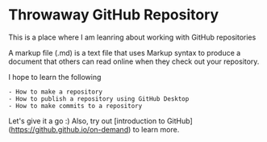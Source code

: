 # Throwaway GitHub Repository

This is a place where I am leanring about working with GitHub repositories

A markup file (.md) is a text file that uses Markup syntax to produce a document that others can read online when they check out your repository.

I hope to learn the following
	
	- How to make a repository
	- How to publish a repository using GitHub Desktop
	- How to make commits to a repository
	
Let's give it a go :) Also, try out [introduction to GitHub] (https://github.github.io/on-demand) to learn more.